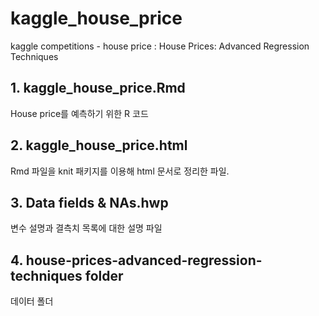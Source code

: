 # kaggle_house_price
kaggle competitions - house price : House Prices: Advanced Regression Techniques

## 1. kaggle_house_price.Rmd
House price를 예측하기 위한 R 코드

## 2. kaggle_house_price.html
Rmd 파일을 knit 패키지를 이용해 html 문서로 정리한 파일.

## 3. Data fields & NAs.hwp
변수 설명과 결측치 목록에 대한 설명 파일

## 4. house-prices-advanced-regression-techniques folder
데이터 폴더
